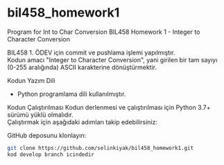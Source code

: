 # bil458_homework1
Program for Int to Char Conversion
BIL458 Homework 1 - Integer to Character Conversion  

BIL458 1. ÖDEV için commit ve pushlama işlemi yapılmıştır.  
Kodun amacı "Integer to Character Conversion", yani girilen bir tam sayıyı (0-255 aralığında) ASCII karakterine dönüştürmektir.  

 Kodun Yazım Dili 
- Python programlama dili kullanılmıştır.  

Kodun Çalıştırılması 
Kodun derlenmesi ve çalıştırılması için Python 3.7+ sürümü yüklü olmalıdır.  
Çalıştırmak için aşağıdaki adımları takip edebilirsiniz:  

GitHub deposunu klonlayın:
   ```bash
   git clone https://github.com/selinkiyak/bil458_homework1.git
kod develop branch icindedir 

